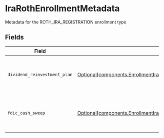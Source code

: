 # IraRothEnrollmentMetadata

Metadata for the ROTH_IRA_REGISTRATION enrollment type


## Fields

| Field                                                                                                                                                                      | Type                                                                                                                                                                       | Required                                                                                                                                                                   | Description                                                                                                                                                                | Example                                                                                                                                                                    |
| -------------------------------------------------------------------------------------------------------------------------------------------------------------------------- | -------------------------------------------------------------------------------------------------------------------------------------------------------------------------- | -------------------------------------------------------------------------------------------------------------------------------------------------------------------------- | -------------------------------------------------------------------------------------------------------------------------------------------------------------------------- | -------------------------------------------------------------------------------------------------------------------------------------------------------------------------- |
| `dividend_reinvestment_plan`                                                                                                                                               | [Optional[components.EnrollmentIraRothEnrollmentMetadataDividendReinvestmentPlan]](../../models/components/enrollmentirarothenrollmentmetadatadividendreinvestmentplan.md) | :heavy_minus_sign:                                                                                                                                                         | Option to auto-enroll in Dividend Reinvestment; defaults to true                                                                                                           | DIVIDEND_REINVESTMENT_ENROLL                                                                                                                                               |
| `fdic_cash_sweep`                                                                                                                                                          | [Optional[components.EnrollmentIraRothEnrollmentMetadataFdicCashSweep]](../../models/components/enrollmentirarothenrollmentmetadatafdiccashsweep.md)                       | :heavy_minus_sign:                                                                                                                                                         | Option to auto-enroll in FDIC cash sweep; defaults to true                                                                                                                 | FDIC_CASH_SWEEP_ENROLL                                                                                                                                                     |